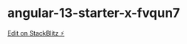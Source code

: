 # angular-13-starter-x-fvqun7

[Edit on StackBlitz ⚡️](https://stackblitz.com/edit/angular-13-starter-x-fvqun7)